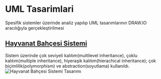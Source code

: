 # UML Tasarimlari
Spesifik sistemler üzerinde analiz yapılıp UML tasarımlarının DRAW.IO aracılığıyla gerçekleştirilmesi

## [Hayvanat Bahçesi Sistemi](https://github.com/muhendisonur/UML-Tasarimlari/tree/main/Hayvanat%20Bah%C3%A7esi%20Sistemi)
Sistem üzerinde çok seviyeli kalıtım(multilevel inheritance), çoklu kalıtım(multiple inheritance), hiyeraşik kalıtım(hierachical inheritance); çok biçimlilik(polymorphism) ve abstraction(soyutlama) kullanıldı.
![Hayvanat Bahçesi Sistemi Tasarımı](https://github.com/muhendisonur/UML-Tasarimlari/blob/main/Hayvanat%20Bah%C3%A7esi%20Sistemi/hayvanat-bahcesi.jpg?raw=true)
